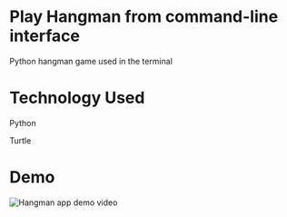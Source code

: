 # Play Hangman from command-line interface
Python hangman game used in the terminal

# Technology Used
Python

Turtle

# Demo
![Hangman app demo video](https://media.giphy.com/media/HNYvIUiG5TKaJEYmKE/giphy.gif)
